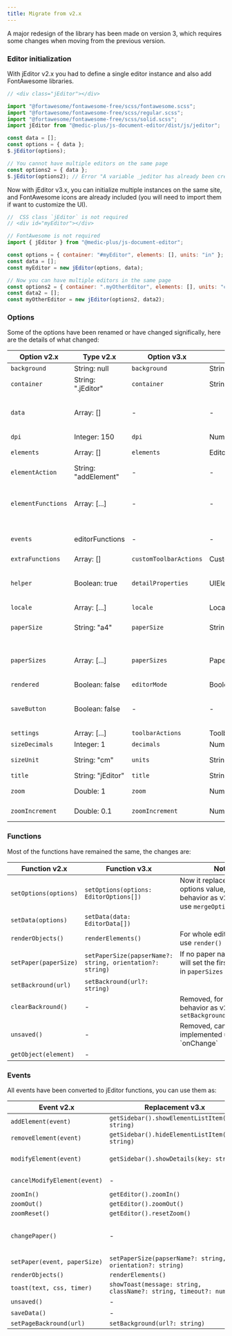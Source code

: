 ```yaml
---
title: Migrate from v2.x
---
```


A major redesign of the library has been made on version 3, which requires some changes when moving from the previous version.

### Editor initialization

With jEditor v2.x you had to define a single editor instance and also add FontAwesome libraries.

```javascript
// <div class="jEditor"></div>

import "@fortawesome/fontawesome-free/scss/fontawesome.scss";
import "@fortawesome/fontawesome-free/scss/regular.scss";
import "@fortawesome/fontawesome-free/scss/solid.scss";
import jEditor from "@medic-plus/js-document-editor/dist/js/jeditor";

const data = [];
const options = { data };
$.jEditor(options);

// You cannot have multiple editors on the same page
const options2 = { data };
$.jEditor(options2); // Error "A variable _jeditor has already been created"
```

Now with jEditor v3.x, you can initialize multiple instances on the same site, and FontAwesome icons are already included (you will need to import them if want to customize the UI).

```javascript
//  CSS class `jEditor` is not required
// <div id="myEditor"></div>

// FontAwesome is not required
import { jEditor } from "@medic-plus/js-document-editor";

const options = { container: "#myEditor", elements: [], units: "in" };
const data = [];
const myEditor = new jEditor(options, data);

// Now you can have multiple editors in the same page
const options2 = { container: ".myOtherEditor", elements: [], units: "cm" };
const data2 = [];
const myOtherEditor = new jEditor(options2, data2);
```

### Options

Some of the options have been renamed or have changed significally, here are the details of what changed:

| Option v2.x        | Type v2.x            | Option v3.x            | Type v3.x                        | Notes                                                                |
| ------------------ | -------------------- | ---------------------- | -------------------------------- | -------------------------------------------------------------------- |
| `background`       | String: null         | `background`           | String:undefined                 |                                                                      |
| `container`        | String: ".jEditor"   | `container`            | String:required                  | Required without default value                                       |
| `data`             | Array: []            | \-                     | \-                               | Moved as second parameter in jEditor                                 |
| `dpi`              | Integer: 150         | `dpi`                  | Number:150                       |                                                                      |
| `elements`         | Array: []            | `elements`             | EditorElement[]:required         | Required without default value                                       |
| `elementAction`    | String: "addElement" | \-                     | \-                               | Removed                                                              |
| `elementFunctions` | Array: [...]         | \-                     | \-                               | Replaced by `alignButtons`, `positionButtons` and `detailProperties` |
| `events`           | editorFunctions      | \-                     | \-                               | Removed, implemented as jEditor functions                            |
| `extraFunctions`   | Array: []            | `customToolbarActions` | CustomToolbarActions[]:undefined |                                                                      |
| `helper`           | Boolean: true        | `detailProperties`     | UIElement[]:DEFAULT_PROPERTIES   | `width`, `height`, `top` and `left`, can be disabled by setting `[]` |
| `locale`           | Array: [...]         | `locale`               | Locale:ENGLISH_LOCALE            |                                                                      |
| `paperSize`        | String: "a4"         | `paperSize`            | String:'letter'                  | Sets first paperSize if none set                                     |
| `paperSizes`       | Array: [...]         | `paperSizes`           | PaperSize[]:DEFAULT_PAPER_SIZES  | `letter`, `half-letter`, `legal`, `tabloid`, `A3`, `A4` and `A5`     |
| `rendered`         | Boolean: false       | `editorMode`           | Boolean:true                     |                                                                      |
| `saveButton`       | Boolean: false       | \-                     | \-                               | Removed, functionality can be recovered using `onChange`             |
| `settings`         | Array: [...]         | `toolbarActions`       | ToolbarAction[]:DEFAULT_ACTIONS  |                                                                      |
| `sizeDecimals`     | Integer: 1           | `decimals`             | Number:2                         |                                                                      |
| `sizeUnit`         | String: "cm"         | `units`                | String:required                  | Required without default value                                       |
| `title`            | String: "jEditor"    | `title`                | String:"jEditor"                 |                                                                      |
| `zoom`             | Double: 1            | `zoom`                 | Number:100                       | Change value multiplied by `100`                                     |
| `zoomIncrement`    | Double: 0.1          | `zoomIncrement`        | Number:10                        | Change value multiplied by `100`                                     |

### Functions

Most of the functions have remained the same, the changes are:

| Function v2.x         | Function v3.x                                             | Notes                                                                                        |
| --------------------- | --------------------------------------------------------- | -------------------------------------------------------------------------------------------- |
| `setOptions(options)` | `setOptions(options: EditorOptions[])`                    | Now it replaces the whole options value, for same behavior as v2 use `mergeOptions(options)` |
| `setData(options)`    | `setData(data: EditorData[])`                             |                                                                                              |
| `renderObjects()`     | `renderElements()`                                        | For whole editor use `render()`                                                              |
| `setPaper(paperSize)` | `setPaperSize(papserName?: string, orientation?: string)` | If no paper name is sent, it will set the first paper size in `paperSizes` property          |
| `setBackround(url)`   | `setBackround(url?: string)`                              |                                                                                              |
| `clearBackround() `   | \-                                                        | Removed, for same behavior as v2 use `setBackground()`                                       |
| `unsaved()`           | \-                                                        | Removed, can be implemented using \`onChange\`                                               |
| `getObject(element)`  | \-                                                        |                                                                                              |

### Events

All events have been converted to jEditor functions, you can use them as:

| Event v2.x                   | Replacement v3.x                                                   | Notes                                                                                                                           |
| ---------------------------- | ------------------------------------------------------------------ | ------------------------------------------------------------------------------------------------------------------------------- |
| `addElement(event)`          | `getSidebar().showElementListItem(key: string)`                    |                                                                                                                                 |
| `removeElement(event)`       | `getSidebar().hideElementListItem(key: string)`                    |                                                                                                                                 |
| `modifyElement(event)`       | `getSidebar().showDetails(key: string)`                            | Alternative: `getSidebar().clickElementListItem(key: string)`                                                                   |
| `cancelModifyElement(event)` | \-                                                                 | Removed, for same behavior as v2 use `getSidebar().showDetails("")`                                                             |
| `zoomIn()`                   | `getEditor().zoomIn()`                                             |                                                                                                                                 |
| `zoomOut()`                  | `getEditor().zoomOut()`                                            |                                                                                                                                 |
| `zoomReset()`                | `getEditor().resetZoom()`                                          |                                                                                                                                 |
| `changePaper()`              | \-                                                                 | Use `getNextPageSize(options: EditorOptions[])` from `utils` and then `setPaperSize(papserName?: string, orientation?: string)` |
| `setPaper(event, paperSize)` | `setPaperSize(papserName?: string, orientation?: string)`          |                                                                                                                                 |
| `renderObjects()`            | `renderElements()`                                                 |                                                                                                                                 |
| `toast(text, css, timer)`    | `showToast(message: string, className?: string, timeout?: number)` |                                                                                                                                 |
| `unsaved()`                  | \-                                                                 | Removed                                                                                                                         |
| `saveData()`                 | \-                                                                 | Removed                                                                                                                         |
| `setPageBackround(url)`      | `setBackground(url?: string)`                                      |
